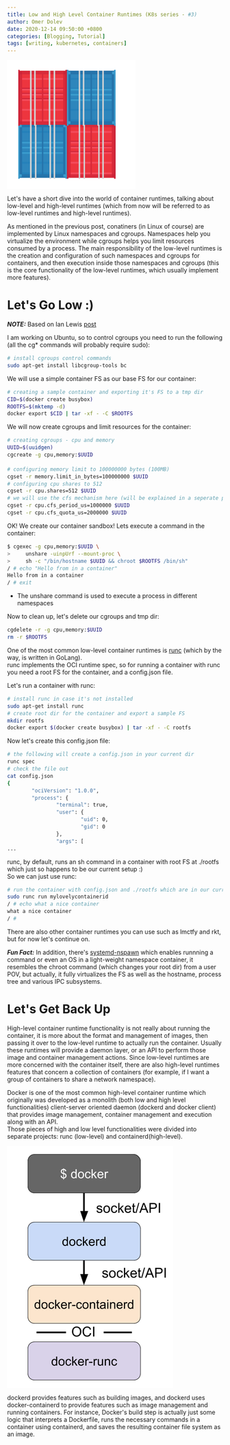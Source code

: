 ```yaml
---
title: Low and High Level Container Runtimes (K8s series - #3)
author: Omer Dolev
date: 2020-12-14 09:50:00 +0800
categories: [Blogging, Tutorial]
tags: [writing, kubernetes, containers]
---
```


<img src="/assets/img/low-and-high-level-runtimes-1.png" alt="low-and-high-level-runtimes" width="300" height="300" align="middle"/>

Let's have a short dive into the world of container runtimes, talking about low-level and high-level runtimes (which from now will be referred to
as low-level runtimes and high-level runtimes).  

As mentioned in the previous post, conatiners (in Linux of course) are implemented by Linux namespaces and cgroups. Namespaces help you virtualize
the environment while cgroups helps you limit resources consumed by a process. The main responsibility of the low-level runtimes is the creation and
configuration of such namespaces and cgroups for containers, and then execution inside those namespaces and cgroups (this is the core functionality
of the low-level runtimes, which usually implement more features).

# Let's Go Low :)

**_NOTE:_** Based on Ian Lewis [post](https://www.ianlewis.org/en/container-runtimes-part-2-anatomy-low-level-contai)

I am working on Ubuntu, so to control cgroups you need to run the following (all the cg* commands will probably require sudo):

```bash
# install cgroups control commands
sudo apt-get install libcgroup-tools bc
```

We will use a simple container FS as our base FS for our container:

```bash
# creating a sample container and exporting it's FS to a tmp dir
CID=$(docker create busybox)
ROOTFS=$(mktemp -d)
docker export $CID | tar -xf - -C $ROOTFS
```

We will now create cgroups and limit resources for the container:

```bash
# creating cgroups - cpu and memory
UUID=$(uuidgen)
cgcreate -g cpu,memory:$UUID

# configuring memory limit to 100000000 bytes (100MB)
cgset -r memory.limit_in_bytes=100000000 $UUID
# configuring cpu shares to 512
cgset -r cpu.shares=512 $UUID
# we will use the cfs mechanism here (will be explained in a seperate post)
cgset -r cpu.cfs_period_us=1000000 $UUID
cgset -r cpu.cfs_quota_us=2000000 $UUID
```

OK! We create our container sandbox! Lets execute a command in the container:

```bash
$ cgexec -g cpu,memory:$UUID \
>     unshare -uinpUrf --mount-proc \
>     sh -c "/bin/hostname $UUID && chroot $ROOTFS /bin/sh"
/ # echo "Hello from in a container"
Hello from in a container
/ # exit
```

* The unshare command is used to execute a process in different namespaces

Now to clean up, let's delete our cgroups and tmp dir:

```bash
cgdelete -r -g cpu,memory:$UUID
rm -r $ROOTFS
```

One of the most common low-level container runtimes is [runc](https://github.com/opencontainers/runc) (which by the way, is written in GoLang).  
runc implements the OCI runtime spec, so for running a container with runc you need a root FS for the container, and a config.json file.

Let's run a container with runc:

```bash
# install runc in case it's not installed
sudo apt-get install runc
# create root dir for the container and export a sample FS
mkdir rootfs
docker export $(docker create busybox) | tar -xf - -C rootfs
```

Now let's create this config.json file:

```bash
# the following will create a config.json in your current dir
runc spec
# check the file out
cat config.json
{
        "ociVersion": "1.0.0",
        "process": {
                "terminal": true,
                "user": {
                        "uid": 0,
                        "gid": 0
                },
                "args": [
...
```

runc, by default, runs an sh command in a container with root FS at ./rootfs which just so happens to be our current setup :)  
So we can just use runc:

```bash
# run the container with config.json and ./rootfs which are in our current dir
sudo runc run mylovelycontainerid
/ # echo what a nice container
what a nice container
/ #
```

There are also other container runtimes you can use such as lmctfy and rkt, but for now let's continue on.

**_Fun Fact:_** In addition, there's [systemd-nspawn](https://wiki.archlinux.org/index.php/Systemd-nspawn) which enables runnning a command or even an OS in a light-weight namespace container, it resembles the chroot command (which changes your root dir) from a user POV, but actually, it fully virtualizes the FS as well as the hostname,
process tree and various IPC subsystems.

# Let's Get Back Up

High-level container runtime functionality is not really about running the container, it is more about the format and management of images, then passing it over to the low-level runtime to actually run the container.
Usually these runtimes will provide a daemon layer, or an API to perform those image and container management actions.
Since low-level runtimes are more concerned with the container itself, there are also high-level runtimes features that concern a collection of containers (for example, if I want a group of containers to share a network namespace).

Docker is one of the most common high-level container runtime which originally was developed as a monolith (both low and high level functionalities) client-server oriented daemon (dockerd and docker client) that provides image management, container management and execution along with an API.  
Those pieces of high and low level functionalities were divided into separate projects: runc (low-level) and containerd(high-level).

<img src="/assets/img/low-and-high-level-runtimes-2.png" alt="low-and-high-level-runtimes" align="middle"/>

dockerd provides features such as building images, and dockerd uses docker-containerd to provide features such as image management and running containers. For instance, Docker's build step is actually just some logic that interprets a Dockerfile, runs the necessary commands in a container using containerd, and saves the resulting container file system as an image.
